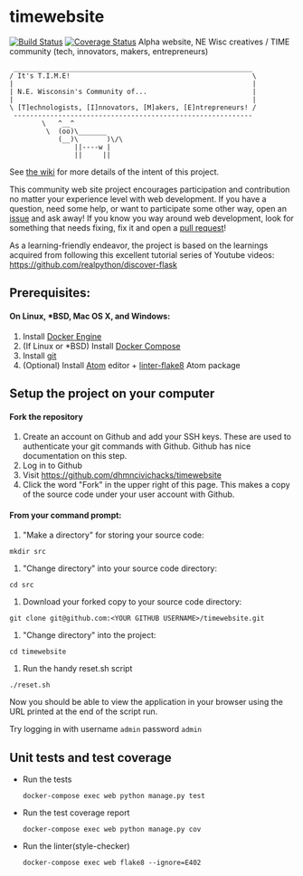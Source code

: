 # timewebsite
[![Build Status](https://travis-ci.org/dhmncivichacks/timewebsite.svg?branch=master)](https://travis-ci.org/dhmncivichacks/timewebsite)
[![Coverage Status](https://coveralls.io/repos/github/dhmncivichacks/timewebsite/badge.svg?branch=master)](https://coveralls.io/github/dhmncivichacks/timewebsite?branch=master)
Alpha website, NE Wisc creatives / TIME community (tech, innovators, makers, entrepreneurs)

```
 ___________________________________________________________
/ It's T.I.M.E!                                             \
|                                                           |
| N.E. Wisconsin's Community of...                          |
|                                                           |
\ [T]echnologists, [I]nnovators, [M]akers, [E]ntrepreneurs! /
 -----------------------------------------------------------
        \   ^__^
         \  (oo)\_______
            (__)\       )\/\
                ||----w |
                ||     ||

```

See [the wiki](https://github.com/dhmncivichacks/timewebsite/wiki) for more details of the intent of this project.

This community web site project encourages participation and contribution no matter your experience level with web development. If you have a question, need some help, or want to participate some other way, open an [issue](https://github.com/dhmncivichacks/timewebsite/issues) and ask away! If you know you way around web development, look for something that needs fixing, fix it and open a [pull request](https://github.com/dhmncivichacks/timewebsite/pulls)!

As a learning-friendly endeavor, the project is based on the learnings acquired from following this excellent tutorial series of Youtube videos: https://github.com/realpython/discover-flask

## Prerequisites:

#### On Linux, \*BSD, Mac OS X, and Windows:
1. Install [Docker Engine](https://docs.docker.com/engine/installation/)
1. (If Linux or \*BSD) Install [Docker Compose](https://docs.docker.com/compose/install/)
1. Install [git](https://git-scm.com/book/en/v2/Getting-Started-Installing-Git)
1. (Optional) Install [Atom](https://atom.io/) editor + [linter-flake8](https://atom.io/packages/linter-flake8) Atom package

## Setup the project on your computer

#### Fork the repository

1. Create an account on Github and add your SSH keys. These are used to authenticate your git commands with Github. Github has nice documentation on this step.
1. Log in to Github
1. Visit https://github.com/dhmncivichacks/timewebsite
1. Click the word "Fork" in the upper right of this page. This makes a copy of the source code under your user account with Github.

#### From your command prompt:

1. "Make a directory" for storing your source code:

  `mkdir src`

1. "Change directory" into your source code directory:

  `cd src`

1. Download your forked copy to your source code directory:

  `git clone git@github.com:<YOUR GITHUB USERNAME>/timewebsite.git`

1. "Change directory" into the project:

  `cd timewebsite`

1. Run the handy reset.sh script

  `./reset.sh`

Now you should be able to view the application in your browser using the URL printed at the end of the script run.

Try logging in with username `admin` password `admin`

## Unit tests and test coverage


- Run the tests

  `docker-compose exec web python manage.py test`

- Run the test coverage report

  `docker-compose exec web python manage.py cov`

- Run the linter(style-checker)

  `docker-compose exec web flake8 --ignore=E402`

